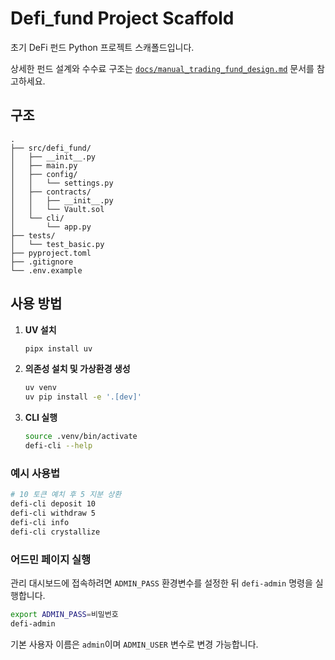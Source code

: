 # Defi_fund Project Scaffold

초기 DeFi 펀드 Python 프로젝트 스캐폴드입니다.

상세한 펀드 설계와 수수료 구조는 [`docs/manual_trading_fund_design.md`](docs/manual_trading_fund_design.md) 문서를 참고하세요.

## 구조
```
.
├── src/defi_fund/
│   ├── __init__.py
│   ├── main.py
│   ├── config/
│   │   └── settings.py
│   ├── contracts/
│   │   ├── __init__.py
│   │   └── Vault.sol
│   └── cli/
│       └── app.py
├── tests/
│   └── test_basic.py
├── pyproject.toml
├── .gitignore
└── .env.example
```

## 사용 방법
1. **UV 설치**
   ```bash
   pipx install uv
   ```
2. **의존성 설치 및 가상환경 생성**
   ```bash
   uv venv
   uv pip install -e '.[dev]'
   ```
3. **CLI 실행**
   ```bash
   source .venv/bin/activate
   defi-cli --help
   ```

### 예시 사용법
```bash
# 10 토큰 예치 후 5 지분 상환
defi-cli deposit 10
defi-cli withdraw 5
defi-cli info
defi-cli crystallize
```

### 어드민 페이지 실행

관리 대시보드에 접속하려면 `ADMIN_PASS` 환경변수를 설정한 뒤 `defi-admin` 명령을 실행합니다.

```bash
export ADMIN_PASS=비밀번호
defi-admin
```

기본 사용자 이름은 `admin`이며 `ADMIN_USER` 변수로 변경 가능합니다.
